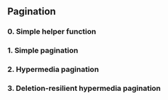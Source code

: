 ## Pagination

### 0. Simple helper function
### 1. Simple pagination
### 2. Hypermedia pagination
### 3. Deletion-resilient hypermedia pagination
